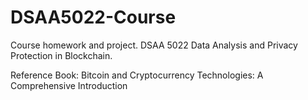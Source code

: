 # DSAA5022-Course
Course homework and project. DSAA 5022 Data Analysis and Privacy Protection in Blockchain.

Reference Book: Bitcoin and Cryptocurrency Technologies: A Comprehensive Introduction
